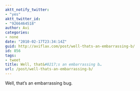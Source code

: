 ```yaml
---
aktt_notify_twitter:
- "yes"
aktt_twitter_id:
- "9266464518"
author: Avi
categories:
- none
date: "2010-02-17T23:34:14Z"
guid: http://aviflax.com/post/well-thats-an-embarrassing-b/
id: 856
tags:
- tweet
title: Well, that&#8217;s an embarrassing b…
url: /post/well-thats-an-embarrassing-b/
---
```

Well, that&#8217;s an embarrassing bug.